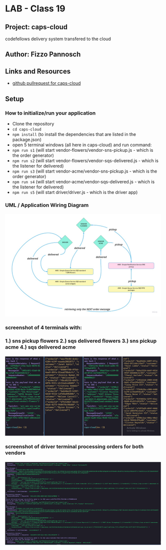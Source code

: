 # LAB - Class 19

## Project: caps-cloud

codefellows delivery system transfered to the cloud

## Author: Fizzo Pannosch

## Links and Resources

- [github pullrequest for caps-cloud](https://github.com/fizzo999/caps-cloud/pull/1)

## Setup

### How to initialize/run your application

- Clone the repository
- `cd caps-cloud`
- `npm install` (to install the dependencies that are listed in the package.json)
- open 5 terminal windows (all here in caps-cloud) and run command:
- `npm run s1` (will start vendor-flowers/vendor-sns-pickup.js - which is the order generator)
- `npm run s2` (will start vendor-flowers/vendor-sqs-delivered.js - which is the listener for delivered)
- `npm run s3` (will start vendor-acme/vendor-sns-pickup.js - which is the order generator)
- `npm run s4` (will start vendor-acme/vendor-sqs-delivered.js - which is the listener for delivered)
- `npm run s5` (will start driver/driver.js - which is the driver app)

### UML / Application Wiring Diagram

#### <center> ![UML for caps cloud](assets/UML-caps-cloud.jpg) </center>

### screenshot of 4 terminals with:

### 1.) sns pickup flowers 2.) sqs delivered flowers 3.) sns pickup acme 4.) sqs delivered acme

#### <center> ![screenshot of 4 terminals with: 1.) sns pickup flowers 2.) sqs delivered flowers 3.) sns pickup acme 4.) sqs delivered acme ](assets/2125.PNG) </center>

### screenshot of driver terminal processing orders for both vendors

#### <center> ![screenshot of driver terminal processing orders for both vendors](assets/2126.PNG) </center>
